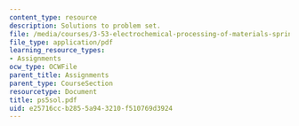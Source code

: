 ```yaml
---
content_type: resource
description: Solutions to problem set.
file: /media/courses/3-53-electrochemical-processing-of-materials-spring-2001/e25716ccb2855a943210f510769d3924_ps5sol.pdf
file_type: application/pdf
learning_resource_types:
- Assignments
ocw_type: OCWFile
parent_title: Assignments
parent_type: CourseSection
resourcetype: Document
title: ps5sol.pdf
uid: e25716cc-b285-5a94-3210-f510769d3924
---
```

